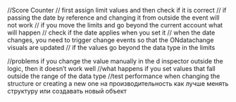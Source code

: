 //Score Counter
// first assign limit values and then check if it is correct
// if passing the date by reference and changing it from outside the event will not work
// if you move the limits and go beyond the current account what will happen
// check if the date applies when you set it
// when the date changes, you need to trigger change events so that the ONdatachange visuals are updated
// if the values go beyond the data type in the limits

//problems if you change the value manually in the d inspector outside the logic, then it doesn’t work well
//what happens if you set values that fall outside the range of the data type
//test performance when changing the structure or creating a new one на производительность как лучше менять структуру или создавать новый объект 
